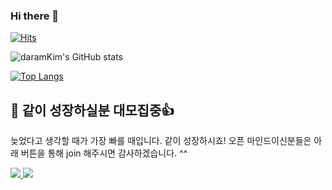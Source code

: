 ### Hi there 👋

<!--
**daramKim/daramKim** is a ✨ _special_ ✨ repository because its `README.md` (this file) appears on your GitHub profile.

Here are some ideas to get you started:

- 🔭 I’m currently working on ...
- 🌱 I’m currently learning ...
- 👯 I’m looking to collaborate on ...
- 🤔 I’m looking for help with ...
- 💬 Ask me about ...
- 📫 How to reach me: ...
- 😄 Pronouns: ...
- ⚡ Fun fact: ...
-->

[![Hits](https://hits.seeyoufarm.com/api/count/incr/badge.svg?url=https%3A%2F%2Fgithub.com%2FdaramKim%2Fhit-counter&count_bg=%2379C83D&title_bg=%23555555&icon=&icon_color=%23E7E7E7&title=hits&edge_flat=false)](https://hits.seeyoufarm.com)

![daramKim's GitHub stats](https://github-readme-stats.vercel.app/api?username=daramKim&show_icons=true&bg_color=10,e96443,904e95&title_color=184e95&text_color=black&border_color=grey)
<!-- 
All inbuilt themes :-
dark, radical, merko, gruvbox, tokyonight, onedark, cobalt, synthwave, highcontrast, dracula
 -->
<!-- graident
&bg_color=30,e96443,904e95&title_color=fff&text_color=fff 
-->

[![Top Langs](https://github-readme-stats.vercel.app/api/top-langs/?username=daramKim&layout=compact&theme=cobalt&border_color=2e4058&hide=python,C,C%2B%2B)](https://github.com/daramKim)

<!-- wakatime... 이건 사용할지 안할지 고려중
[![daramKim's wakatime stats](https://github-readme-stats.vercel.app/api/wakatime?username=daramKim&border_color=2e4058)](https://github.com/daramKim) 
-->


## :sparkling_heart: 같이 성장하실분 대모집중👍

늦었다고 생각할 때가 가장 빠를 때입니다. 같이 성장하시죠! 
오픈 마인드이신분들은 아래 버튼을 통해 join 해주시면 감사하겠습니다. ^^  


 <a href="#">
    <img src="https://badgen.net/badge/icon/Software engineer?icon=https://caple-static.s3.ap-northeast-2.amazonaws.com/cobalt-badge.svg&label&color=5B69C3&labelColor=414C9A" />
  </a>
 <a href="mailto":chaindevchu@gmail.com"">
    <img src="https://badgen.net/badge/icon/Do you wanna talk?icon=kofi&label&color=29ABE0&labelColor=29ABE0" />
 </a>
